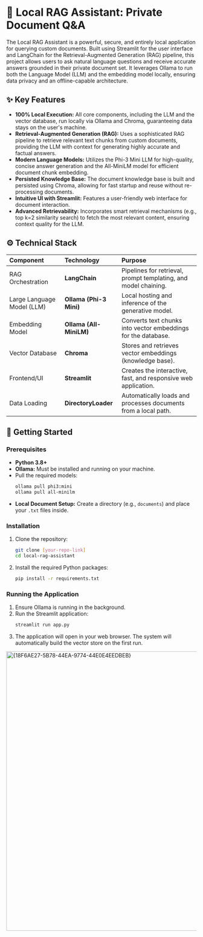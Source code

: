 # 🧠 Local RAG Assistant: Private Document Q&A

The Local RAG Assistant is a powerful, secure, and entirely local application for querying custom documents. Built using Streamlit for the user interface and LangChain for the Retrieval-Augmented Generation (RAG) pipeline, this project allows users to ask natural language questions and receive accurate answers grounded in their private document set. It leverages Ollama to run both the Language Model (LLM) and the embedding model locally, ensuring data privacy and an offline-capable architecture.

## ✨ Key Features

*   **100% Local Execution:** All core components, including the LLM and the vector database, run locally via Ollama and Chroma, guaranteeing data stays on the user's machine.
*   **Retrieval-Augmented Generation (RAG):** Uses a sophisticated RAG pipeline to retrieve relevant text chunks from custom documents, providing the LLM with context for generating highly accurate and factual answers.
*   **Modern Language Models:** Utilizes the Phi-3 Mini LLM for high-quality, concise answer generation and the All-MiniLM model for efficient document chunk embedding.
*   **Persisted Knowledge Base:** The document knowledge base is built and persisted using Chroma, allowing for fast startup and reuse without re-processing documents.
*   **Intuitive UI with Streamlit:** Features a user-friendly web interface for document interaction.
*   **Advanced Retrievability:** Incorporates smart retrieval mechanisms (e.g., top k=2 similarity search) to fetch the most relevant content, ensuring context quality for the LLM.

## ⚙️ Technical Stack

| Component | Technology | Purpose |
| :--- | :--- | :--- |
| RAG Orchestration | **LangChain** | Pipelines for retrieval, prompt templating, and model chaining. |
| Large Language Model (LLM) | **Ollama (Phi-3 Mini)** | Local hosting and inference of the generative model. |
| Embedding Model | **Ollama (All-MiniLM)** | Converts text chunks into vector embeddings for the database. |
| Vector Database | **Chroma** | Stores and retrieves vector embeddings (knowledge base). |
| Frontend/UI | **Streamlit** | Creates the interactive, fast, and responsive web application. |
| Data Loading | **DirectoryLoader** | Automatically loads and processes documents from a local path. |

## 🚀 Getting Started

### Prerequisites

*   **Python 3.8+**
*   **Ollama:** Must be installed and running on your machine.
*   Pull the required models:
    ```bash
    ollama pull phi3:mini
    ollama pull all-minilm
    ```
*   **Local Document Setup:** Create a directory (e.g., `documents`) and place your `.txt` files inside.

### Installation

1.  Clone the repository:
    ```bash
    git clone [your-repo-link]
    cd local-rag-assistant
    ```
2.  Install the required Python packages:
    ```bash
    pip install -r requirements.txt
    ```

### Running the Application

1.  Ensure Ollama is running in the background.
2.  Run the Streamlit application:
    ```bash
    streamlit run app.py
    ```
3.  The application will open in your web browser. The system will automatically build the vector store on the first run.
<img width="1857" height="737" alt="{18F6AE27-5B78-44EA-9774-44E0E4EEDBEB}" src="https://github.com/user-attachments/assets/246ab500-ca22-47b0-8d50-822a199d85d5" />

